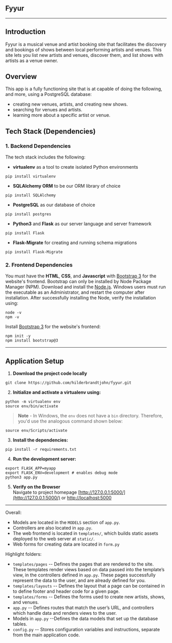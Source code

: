 ## Fyyur
-----

## Introduction

Fyyur is a musical venue and artist booking site that facilitates the discovery and bookings of shows between local performing artists and venues. This site lets you list new artists and venues, discover them, and list shows with artists as a venue owner.

## Overview

This app is a fully functioning site that is at capable of doing the following, and more, using a PostgreSQL database:

* creating new venues, artists, and creating new shows.
* searching for venues and artists.
* learning more about a specific artist or venue.

## Tech Stack (Dependencies)

### 1. Backend Dependencies
The tech stack includes the following:
 * **virtualenv** as a tool to create isolated Python environments
 ```
 pip install virtualenv
 ```
 * **SQLAlchemy ORM** to be our ORM library of choice
 ```
 pip install SQLAlchemy
 ```
 * **PostgreSQL** as our database of choice
  ```
  pip install postgres
  ```
 * **Python3** and **Flask** as our server language and server framework
  ```
  pip install Flask
  ```
 * **Flask-Migrate** for creating and running schema migrations
  ```
  pip install Flask-Migrate
  ```
### 2. Frontend Dependencies
You must have the **HTML**, **CSS**, and **Javascript** with [Bootstrap 3](https://getbootstrap.com/docs/3.4/customize/) for the website's frontend. Bootstrap can only be installed by Node Package Manager (NPM). 
Download and install the [Node.js](https://nodejs.org/en/download/). Windows users must run the executable as an Administrator, and restart the computer after installation. 
After successfully installing the Node, verify the installation using:
```
node -v
npm -v
```
Install [Bootstrap 3](https://getbootstrap.com/docs/3.3/getting-started/) for the website's frontend:
```
npm init -y
npm install bootstrap@3
  ```
-----

## Application Setup
1. **Download the project code locally**
```
git clone https://github.com/hilderbrandtjohn/fyyur.git
```

2. **Initialize and activate a virtualenv using:**
```
python -m virtualenv env
source env/bin/activate
```
>**Note** - In Windows, the `env` does not have a `bin` directory. Therefore, you'd use the analogous command shown below:
```
source env/Scripts/activate
```

3. **Install the dependencies:**
```
pip install -r requirements.txt
```

4. **Run the development server:**
```
export FLASK_APP=myapp
export FLASK_ENV=development # enables debug mode
python3 app.py
```

5. **Verify on the Browser**<br>
Navigate to project homepage [http://127.0.0.1:5000/](http://127.0.0.1:5000/) or [http://localhost:5000](http://localhost:5000) 

----
Overall:
* Models are located in the `MODELS` section of `app.py`.
* Controllers are also located in `app.py`.
* The web frontend is located in `templates/`, which builds static assets deployed to the web server at `static/`.
* Web forms for creating data are located in `form.py`


Highlight folders:
* `templates/pages` -- Defines the pages that are rendered to the site. These templates render views based on data passed into the template’s view, in the controllers defined in `app.py`. These pages successfully represent the data to the user, and are already defined for you.
* `templates/layouts` -- Defines the layout that a page can be contained in to define footer and header code for a given page.
* `templates/forms` -- Defines the forms used to create new artists, shows, and venues.
* `app.py` -- Defines routes that match the user’s URL, and controllers which handle data and renders views to the user.
* Models in `app.py` --Defines the data models that set up the database tables.
* `config.py` -- Stores configuration variables and instructions, separate from the main application code. 



